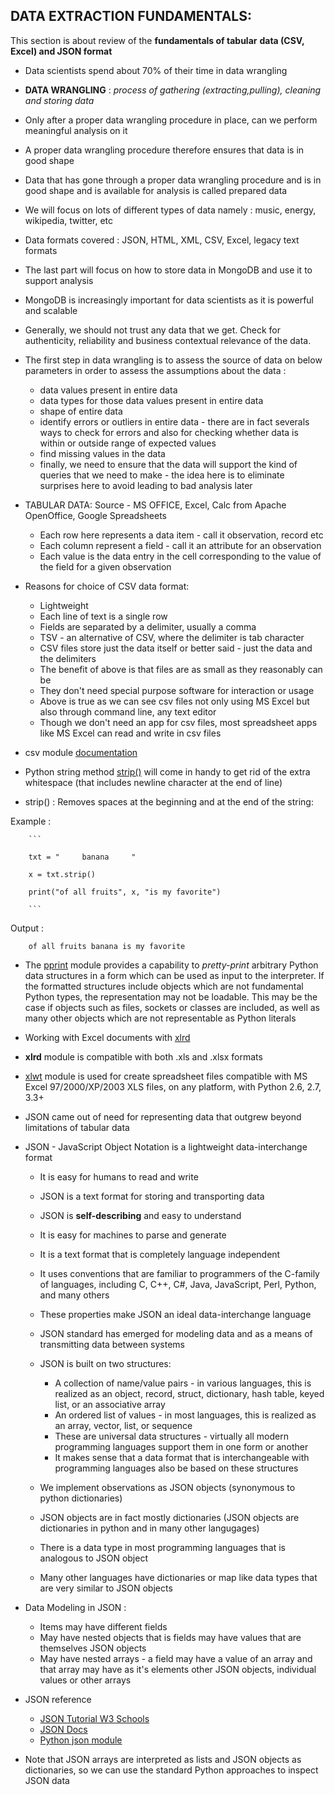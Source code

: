 DATA EXTRACTION FUNDAMENTALS:
----------------------------

This section is about review of the **fundamentals of tabular**
**data (CSV, Excel) and JSON format**


* Data scientists spend about 70% of their time in data wrangling

* **DATA WRANGLING** : *process of gathering (extracting,pulling), cleaning and storing data*

* Only after a proper data wrangling procedure in place, can we perform meaningful analysis on it

* A proper data wrangling procedure therefore ensures that data is in good shape

* Data that has gone through a proper data wrangling procedure and is in good shape and is available for analysis is called prepared data

* We will focus on lots of different types of data namely : music, energy, wikipedia, twitter, etc

* Data formats covered : JSON, HTML, XML, CSV, Excel, legacy text formats

* The last part will focus on how to store data in MongoDB and use it to support analysis

* MongoDB is increasingly important for data scientists as it is powerful and scalable

* Generally, we should not trust any data that we get. Check for authenticity, reliability and business contextual relevance of the data.

* The first step in data wrangling is to assess the source of data on below parameters in order to assess the assumptions about the data :
	* data values present in entire data
	* data types for those data values present in entire data
	* shape of entire data
	* identify errors or outliers in entire data - there are in fact severals ways to check for errors and also for checking whether data is within or outside range of expected values
	* find missing values in the data
	* finally, we need to ensure that the data will support the kind of queries that we need to make - the idea here is to eliminate surprises here to avoid leading to bad analysis later
	
* TABULAR DATA: Source - MS OFFICE, Excel, Calc from Apache OpenOffice, Google Spreadsheets
	* Each row here represents a data item - call it observation, record etc
	* Each column represent a field - call it an attribute for an observation
	* Each value is the data entry in the cell corresponding to the value of the field for a given observation

* Reasons for choice of CSV data format:
	* Lightweight
	* Each line of text is a single row
	* Fields are separated by a delimiter, usually a comma
	* TSV - an alternative of CSV, where the delimiter is tab character
	* CSV files store just the data itself or better said - just the data and the delimiters
	* The benefit of above is that files are as small as they reasonably can be
	* They don't need special purpose software for interaction or usage
	* Above is true as we can see csv files not only using MS Excel but also through command line, any text editor
	* Though we don't need an app for csv files, most spreadsheet apps like MS Excel can read and write in csv files
	

* csv module [documentation](https://docs.python.org/2/library/csv.html)
* Python string method [strip()](https://python-reference.readthedocs.io/en/latest/docs/str/strip.html) will come in handy to get rid of the extra whitespace (that includes newline character at the end of line)
* strip() : Removes spaces at the beginning and at the end of the string:


Example : 
		 
		```
		
		txt = "     banana     "
				
		x = txt.strip()
					
		print("of all fruits", x, "is my favorite")
		
		```
		 
Output :
         
		of all fruits banana is my favorite
		 
	
* The [pprint](https://docs.python.org/3/library/pprint.html) module provides a capability to *pretty-print* arbitrary Python data structures in a form which can be used as input to the interpreter. If the formatted structures include objects which are not fundamental Python types, the representation may not be loadable. This may be the case if objects such as files, sockets or classes are included, as well as many other objects which are not representable as Python literals

* Working with Excel documents with [xlrd](https://pypi.org/project/xlrd/)

* **xlrd** module is compatible with both .xls and .xlsx formats

* [xlwt](https://pypi.org/project/xlwt/) module is used for create spreadsheet files compatible with MS Excel 97/2000/XP/2003 XLS files, on any platform, with Python 2.6, 2.7, 3.3+

* JSON came out of need for representing data that outgrew beyond limitations of tabular data
* JSON - JavaScript Object Notation is a lightweight data-interchange format
	* It is easy for humans to read and write 
	* JSON is a text format for storing and transporting data
	* JSON is **self-describing** and easy to understand
	* It is easy for machines to parse and generate
	* It is a text format that is completely language independent
	* It uses conventions that are familiar to programmers of the C-family of languages, including C, C++, C#, Java, JavaScript, Perl, Python, and many others
	* These properties make JSON an ideal data-interchange language
	* JSON standard has emerged for modeling data and as a means of transmitting data between systems
	* JSON is built on two structures:
	
		* A collection of name/value pairs - in various languages, this is realized as an object, record, struct, dictionary, hash table, keyed list, or an associative array
		* An ordered list of values - in most languages, this is realized as an array, vector, list, or sequence
		* These are universal data structures - virtually all modern programming languages support them in one form or another
		* It makes sense that a data format that is interchangeable with programming languages also be based on these structures
	* We implement observations as JSON objects (synonymous to python dictionaries)	
	* JSON objects are in fact mostly dictionaries (JSON objects are dictionaries in python and in many other langugages)
	* There is a data type in most programming languages that is analogous to JSON object
	* Many other languages have dictionaries or map like data types that are very similar to JSON objects
* Data Modeling in JSON :
	* Items may have different fields
	* May have nested objects that is fields may have values that are themselves JSON objects
	* May have nested arrays - a field may have a value of an array and that array may have as it's elements other JSON objects, individual values or other arrays
* JSON reference 
	* [JSON Tutorial W3 Schools](http://www.w3schools.com/js/js_json_intro.asp)
	* [JSON Docs](https://www.json.org/json-en.html)
	* [Python json module](https://docs.python.org/2/library/json.html)
* Note that JSON arrays are interpreted as lists and JSON objects as dictionaries, so we can use the standard Python approaches to inspect JSON data
		


